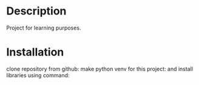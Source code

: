 # Description
Project for learning purposes.
# Installation
clone repository from github:
make python venv for this project:
and install libraries using command:
